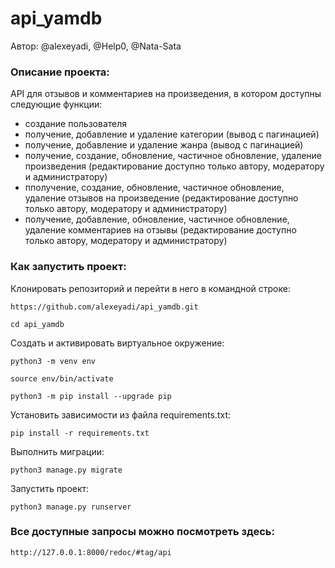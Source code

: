 # api_yamdb
Автор: @alexeyadi, @Help0, @Nata-Sata

### Описание проекта:

API для отзывов и комментариев на произведения, в котором доступны следующие функции:
* создание пользователя
* получение, добавление и удаление категории (вывод с пагинацией)
* получение, добавление и удаление жанра (вывод с пагинацией)
* получение, создание, обновление, частичное обновление, удаление произведения (редактирование доступно только автору, модератору и администратору)
* пполучение, создание, обновление, частичное обновление, удаление отзывов на произведение (редактирование доступно только автору, модератору и администратору)
* получение, добавление, обновление, частичное обновление, удаление комментариев на отзывы (редактирование доступно только автору, модератору и администратору)


### Как запустить проект:

Клонировать репозиторий и перейти в него в командной строке:

```
https://github.com/alexeyadi/api_yamdb.git
```

```
cd api_yamdb
```

Cоздать и активировать виртуальное окружение:

```
python3 -m venv env
```

```
source env/bin/activate
```

```
python3 -m pip install --upgrade pip
```

Установить зависимости из файла requirements.txt:

```
pip install -r requirements.txt
```

Выполнить миграции:

```
python3 manage.py migrate
```

Запустить проект:

```
python3 manage.py runserver
```

### Все доступные запросы можно посмотреть здесь:

```
http://127.0.0.1:8000/redoc/#tag/api
```
 